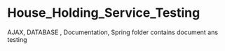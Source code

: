 # House_Holding_Service_Testing

AJAX, DATABASE , Documentation, Spring folder contains document ans testing